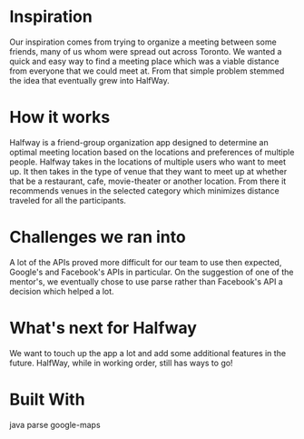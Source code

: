 Inspiration
======
Our inspiration comes from trying to organize a meeting between some friends, many of us whom were spread out across Toronto. We wanted a quick and easy way to find a meeting place which was a viable distance from everyone that we could meet at. From that simple problem stemmed the idea that eventually grew into HalfWay.

How it works
======
Halfway is a friend-group organization app designed to determine an optimal meeting location based on the locations and preferences of multiple people. Halfway takes in the locations of multiple users who want to meet up. It then takes in the type of venue that they want to meet up at whether that be a restaurant, cafe, movie-theater or another location. From there it recommends venues in the selected category which minimizes distance traveled for all the participants.

Challenges we ran into
======
A lot of the APIs proved more difficult for our team to use then expected, Google's and Facebook's APIs in particular. On the suggestion of one of the mentor's, we eventually chose to use parse rather than Facebook's API a decision which helped a lot.

What's next for Halfway
======
We want to touch up the app a lot and add some additional features in the future. HalfWay, while in working order, still has ways to go!

Built With
======
java
parse
google-maps
